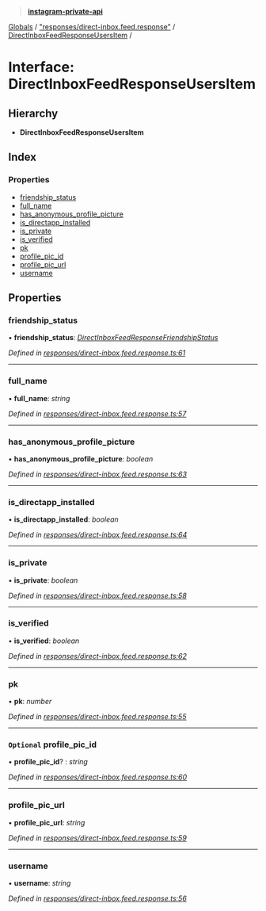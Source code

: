 > **[instagram-private-api](../README.md)**

[Globals](../globals.md) / ["responses/direct-inbox.feed.response"](../modules/_responses_direct_inbox_feed_response_.md) / [DirectInboxFeedResponseUsersItem](_responses_direct_inbox_feed_response_.directinboxfeedresponseusersitem.md) /

# Interface: DirectInboxFeedResponseUsersItem

## Hierarchy

* **DirectInboxFeedResponseUsersItem**

## Index

### Properties

* [friendship_status](_responses_direct_inbox_feed_response_.directinboxfeedresponseusersitem.md#friendship_status)
* [full_name](_responses_direct_inbox_feed_response_.directinboxfeedresponseusersitem.md#full_name)
* [has_anonymous_profile_picture](_responses_direct_inbox_feed_response_.directinboxfeedresponseusersitem.md#has_anonymous_profile_picture)
* [is_directapp_installed](_responses_direct_inbox_feed_response_.directinboxfeedresponseusersitem.md#is_directapp_installed)
* [is_private](_responses_direct_inbox_feed_response_.directinboxfeedresponseusersitem.md#is_private)
* [is_verified](_responses_direct_inbox_feed_response_.directinboxfeedresponseusersitem.md#is_verified)
* [pk](_responses_direct_inbox_feed_response_.directinboxfeedresponseusersitem.md#pk)
* [profile_pic_id](_responses_direct_inbox_feed_response_.directinboxfeedresponseusersitem.md#optional-profile_pic_id)
* [profile_pic_url](_responses_direct_inbox_feed_response_.directinboxfeedresponseusersitem.md#profile_pic_url)
* [username](_responses_direct_inbox_feed_response_.directinboxfeedresponseusersitem.md#username)

## Properties

###  friendship_status

• **friendship_status**: *[DirectInboxFeedResponseFriendshipStatus](_responses_direct_inbox_feed_response_.directinboxfeedresponsefriendshipstatus.md)*

*Defined in [responses/direct-inbox.feed.response.ts:61](https://github.com/Nerixyz/instagram-private-api/blob/e5037ee/src/responses/direct-inbox.feed.response.ts#L61)*

___

###  full_name

• **full_name**: *string*

*Defined in [responses/direct-inbox.feed.response.ts:57](https://github.com/Nerixyz/instagram-private-api/blob/e5037ee/src/responses/direct-inbox.feed.response.ts#L57)*

___

###  has_anonymous_profile_picture

• **has_anonymous_profile_picture**: *boolean*

*Defined in [responses/direct-inbox.feed.response.ts:63](https://github.com/Nerixyz/instagram-private-api/blob/e5037ee/src/responses/direct-inbox.feed.response.ts#L63)*

___

###  is_directapp_installed

• **is_directapp_installed**: *boolean*

*Defined in [responses/direct-inbox.feed.response.ts:64](https://github.com/Nerixyz/instagram-private-api/blob/e5037ee/src/responses/direct-inbox.feed.response.ts#L64)*

___

###  is_private

• **is_private**: *boolean*

*Defined in [responses/direct-inbox.feed.response.ts:58](https://github.com/Nerixyz/instagram-private-api/blob/e5037ee/src/responses/direct-inbox.feed.response.ts#L58)*

___

###  is_verified

• **is_verified**: *boolean*

*Defined in [responses/direct-inbox.feed.response.ts:62](https://github.com/Nerixyz/instagram-private-api/blob/e5037ee/src/responses/direct-inbox.feed.response.ts#L62)*

___

###  pk

• **pk**: *number*

*Defined in [responses/direct-inbox.feed.response.ts:55](https://github.com/Nerixyz/instagram-private-api/blob/e5037ee/src/responses/direct-inbox.feed.response.ts#L55)*

___

### `Optional` profile_pic_id

• **profile_pic_id**? : *string*

*Defined in [responses/direct-inbox.feed.response.ts:60](https://github.com/Nerixyz/instagram-private-api/blob/e5037ee/src/responses/direct-inbox.feed.response.ts#L60)*

___

###  profile_pic_url

• **profile_pic_url**: *string*

*Defined in [responses/direct-inbox.feed.response.ts:59](https://github.com/Nerixyz/instagram-private-api/blob/e5037ee/src/responses/direct-inbox.feed.response.ts#L59)*

___

###  username

• **username**: *string*

*Defined in [responses/direct-inbox.feed.response.ts:56](https://github.com/Nerixyz/instagram-private-api/blob/e5037ee/src/responses/direct-inbox.feed.response.ts#L56)*